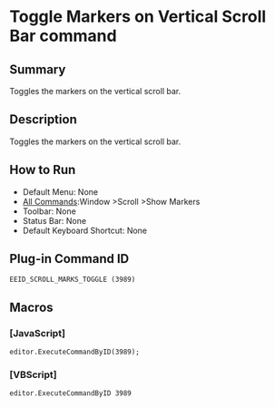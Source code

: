 # Toggle Markers on Vertical Scroll Bar command

## Summary

Toggles the markers on the vertical scroll bar.

## Description

Toggles the markers on the vertical scroll bar.

## How to Run

- Default Menu: None
- [All Commands](../tools/all_commands):Window \>Scroll \>Show Markers
- Toolbar: None
- Status Bar: None
- Default Keyboard Shortcut: None

## Plug-in Command ID

```
EEID_SCROLL_MARKS_TOGGLE (3989)```

## Macros

### \[JavaScript\]

```
editor.ExecuteCommandByID(3989);
```

### \[VBScript\]

```
editor.ExecuteCommandByID 3989
```
